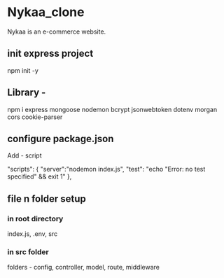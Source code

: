 # Nykaa_clone
Nykaa is an e-commerce website.

## init express project
npm init -y
## Library - 
npm i express mongoose nodemon bcrypt jsonwebtoken dotenv morgan cors cookie-parser 
## configure package.json
Add - script

"scripts": {
    "server":"nodemon index.js",
    "test": "echo \"Error: no test specified\" && exit 1"
  },

## file n folder setup
### in root directory
  index.js, .env, src
### in src folder
  folders -  config, controller, model, route, middleware

